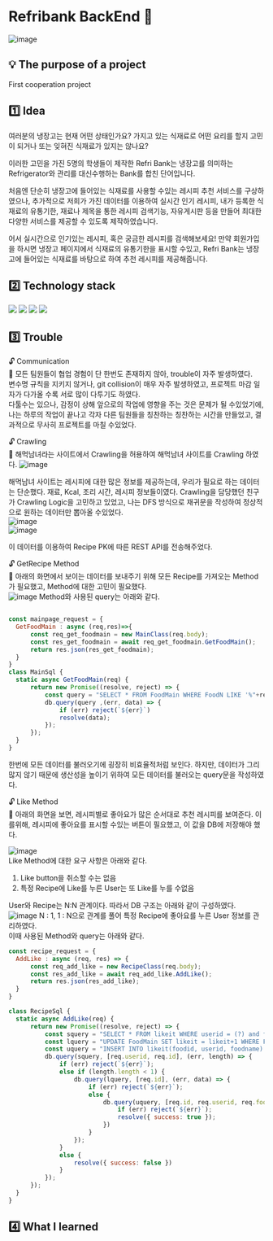 # Refribank BackEnd :bank:  
![image](https://user-images.githubusercontent.com/76645095/161995407-0c4c5d9a-7a21-4fe2-804f-ce4673bdfbfb.png)

## :bulb: The purpose of a project
  First cooperation project
  
## :one: Idea  
  여러분의 냉장고는 현재 어떤 상태인가요?
가지고 있는 식재료로 어떤 요리를 할지 고민이 되거나 또는 잊혀진 식재료가 있지는 않나요?


이러한 고민을 가진 5명의 학생들이 제작한 Refri Bank는
냉장고를 의미하는 Refrigerator와 관리를 대신수행하는 Bank를 합친 단어입니다.


처음엔 단순히 냉장고에 들어있는 식재료를 사용할 수있는 레시피 추천 서비스를 구상하였으나,
추가적으로 저희가 가진 데이터를 이용하여 실시간 인기 레시피, 내가 등록한 식재료의 유통기한, 재료나 제목을 통한 레시피 검색기능, 자유게시판 등을 만들어 최대한 다양한 서비스를
제공할 수 있도록 제작하였습니다.


어서 실시간으로 인기있는 레시피, 혹은 궁금한 레시피를 검색해보세요!
만약 회원가입을 하시면 냉장고 페이지에서 식재료의 유통기한을 표시할 수있고,
Refri Bank는 냉장고에 들어있는 식재료를 바탕으로 하여 추천 레시피를 제공해줍니다.
    
##  :two: Technology stack
  <img src="https://img.shields.io/badge/JavaScript-F7DF1E?style=flat&logo=JavaScript&logoColor=white"/> <img src="https://img.shields.io/badge/express-000000?style=flat&logo=express&logoColor=white"/> <img src="https://img.shields.io/badge/Node.js-339933?style=flat&logo=Node.js&logoColor=white"/> <img src="https://img.shields.io/badge/MySQL-4479A1?style=flat&logo=MySQL&logoColor=white"/>  
##  :three: Trouble
  :unlock: Communication  
  :key: 모든 팀원들이 협업 경험이 단 한번도 존재하지 않아, trouble이 자주 발생하였다.  
  변수명 규칙을 지키지 않거나, git collision이 매우 자주 발생하였고, 프로젝트 마감 일자가 다가올 수록 서로 많이 다투기도 하였다.  
  다툴수는 있으나, 감정이 상해 앞으로의 작업에 영향을 주는 것은 문제가 될 수있었기에, 나는 하루의 작업이 끝나고 각자 다른 팀원들을 칭찬하는 칭찬하는 시간을 만들었고, 결과적으로 무사히 프로젝트를 마칠 수있었다.  
    
  :unlock: Crawling  
  :key: 해먹남녀라는 사이트에서 Crawling을 허용하여 해먹남녀 사이트를 Crawling 하였다. 
  ![image](https://user-images.githubusercontent.com/76645095/161999343-4cb5fdab-d350-4390-986a-a8ea1642f2ed.png)  
    
  해먹남녀 사이트는 레시피에 대한 많은 정보를 제공하는데, 우리가 필요로 하는 데이터는 단순했다. 재료, Kcal, 조리 시간, 레시피 정보들이였다. Crawling을 담당했던 친구가 Crawling Logic을 고민하고 있었고, 나는 DFS 방식으로 재귀문을 작성하여 정상적으로 원하는 데이터만 뽑아올 수있었다.  
  ![image](https://user-images.githubusercontent.com/76645095/161999871-fa42a194-3f2c-442b-8577-ea462095bc6a.png)  
  ![image](https://user-images.githubusercontent.com/76645095/162000067-55c9180e-ec61-40ea-bacd-c77ad5ed8c4a.png)  
    
  이 데이터를 이용하여 Recipe PK에 따른 REST API를 전송해주었다.  
  
  :unlock: GetRecipe Method  
  :key: 아래의 화면에서 보이는 데이터를 보내주기 위해 모든 Recipe를 가져오는 Method가 필요했고, Method에 대한 고민이 필요했다.  
  ![image](https://user-images.githubusercontent.com/76645095/162003682-7f102f8c-02ff-4ae1-87d6-8c5263845de2.png) 
  Method와 사용된 query는 아래와 같다.  
  
  ``` JavaScript
  
  const mainpage_request = {
    GetFoodMain : async (req,res)=>{
        const req_get_foodmain = new MainClass(req.body);
        const res_get_foodmain = await req_get_foodmain.GetFoodMain();
        return res.json(res_get_foodmain);
    }
  }
  class MainSql {
    static async GetFoodMain(req) {
        return new Promise((resolve, reject) => {
            const query = "SELECT * FROM FoodMain WHERE FoodN LIKE '%"+req.id+"%' ORDER BY likeit DESC";
            db.query(query ,(err, data) => {
                if (err) reject(`${err}`)
                resolve(data);
            });
        });
    }
  }
```  
한번에 모든 데이터를 불러오기에 굉장히 비효율적처럼 보인다. 하지만, 데이터가 그리 많지 않기 때문에 생산성을 높이기 위하여 모든 데이터를 불러오는 query문을 작성하였다.  
  
  :unlock: Like Method  
  :key: 아래의 화면을 보면, 레시피별로 좋아요가 많은 순서대로 추천 레시피를 보여준다. 이를위해, 레시피에 좋아요를 표시할 수있는 버튼이 필요했고, 이 값을 DB에 저장해야 했다.  
    
  ![image](https://user-images.githubusercontent.com/76645095/162005145-29b7ac16-34c4-428b-9ae7-c358ead498a8.png)  
  Like Method에 대한 요구 사항은 아래와 같다.  
  1) Like button을 취소할 수는 없음
  2) 특정 Recipe에 Like를 누른 User는 또 Like를 누를 수없음
  
  User와 Recipe는 N:N 관계이다. 따라서 DB 구조는 아래와 같이 구성하였다.  
  ![image](https://user-images.githubusercontent.com/76645095/162003297-5c9b1fe3-b3b7-425d-9a5c-7b794f409704.png)
  N : 1, 1 : N으로 관계를 풀어 특정 Recipe에 좋아요를 누른 User 정보를 관리하였다.  
  이때 사용된 Method와 query는 아래와 같다.  
  ``` JavaScript
  const recipe_request = {
    AddLike : async (req, res) => {
        const req_add_like = new RecipeClass(req.body);
        const res_add_like = await req_add_like.AddLike();
        return res.json(res_add_like);
    }
  }
  
  class RecipeSql {
    static async AddLike(req) {
        return new Promise((resolve, reject) => {
            const squery = "SELECT * FROM likeit WHERE userid = (?) and foodid = (?) ";
            const lquery = "UPDATE FoodMain SET likeit = likeit+1 WHERE FoodId = (?);";
            const uquery = "INSERT INTO likeit(foodid, userid, foodname) VALUES(?, ?, ?);";
            db.query(squery, [req.userid, req.id], (err, length) => {
                if (err) reject(`${err}`);
                else if (length.length < 1) {
                    db.query(lquery, [req.id], (err, data) => {
                        if (err) reject(`${err}`);
                        else {
                            db.query(uquery, [req.id, req.userid, req.foodname], (err, check) => {
                                if (err) reject(`${err}`);
                                resolve({ success: true });
                            })
                        }
                    });
                }
                else {
                    resolve({ success: false })
                }
            });
        });
    }
  }
  ```

 
##  :four: What I learned
